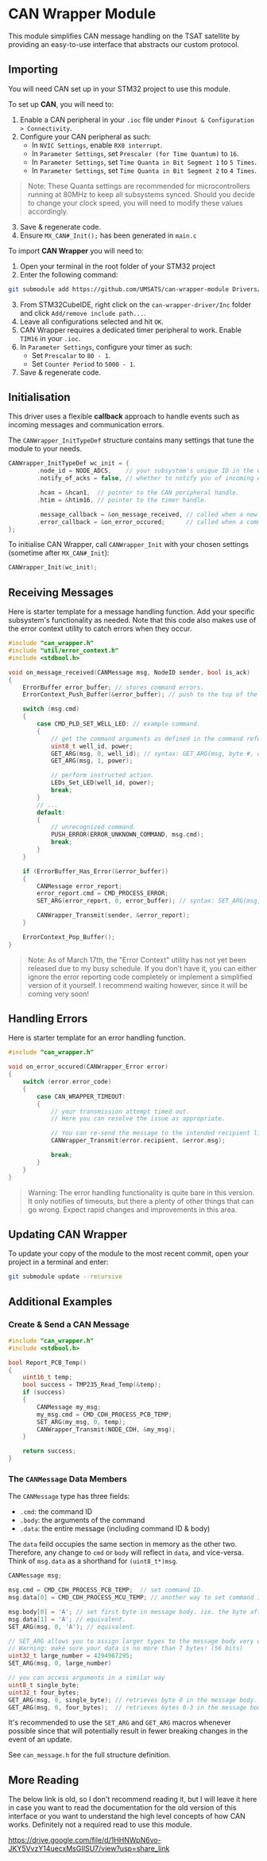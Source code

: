 # CAN Wrapper Module

This module simplifies CAN message handling on the TSAT satellite by providing an easy-to-use interface that abstracts our custom protocol.

## Importing

You will need CAN set up in your STM32 project to use this module.

To set up **CAN**, you will need to:

1. Enable a CAN peripheral in your `.ioc` file under `Pinout & Configuration > Connectivity`.
2. Configure your CAN peripheral as such:
   - In `NVIC Settings`, enable `RX0 interrupt`.
   - In `Parameter Settings`, set `Prescaler (for Time Quantum)` to `16`.
   - In `Parameter Settings`, set `Time Quanta in Bit Segment 1` to `5 Times`.
   - In `Parameter Settings`, set `Time Quanta in Bit Segment 2` to `4 Times`.

>Note: These Quanta settings are recommended for microcontrollers running at 80MHz to keep all subsystems synced. Should you decide to change your clock speed, you will need to modify these values accordingly.

3. Save & regenerate code.
4. Ensure `MX_CAN#_Init();` has been generated in `main.c`

To import **CAN Wrapper** you will need to:

1. Open your terminal in the root folder of your STM32 project
2. Enter the following command:

```bash
git submodule add https://github.com/UMSATS/can-wrapper-module Drivers/can-wrapper-module
```

3. From STM32CubeIDE, right click on the `can-wrapper-driver/Inc` folder and click `Add/remove include path...`.
4. Leave all configurations selected and hit `OK`.
5. CAN Wrapper requires a dedicated timer peripheral to work. Enable `TIM16` in your `.ioc`.
6. In `Parameter Settings`, configure your timer as such:
   - Set `Prescalar` to `80 - 1`.
   - Set `Counter Period` to `5000 - 1`.
7. Save & regenerate code.

## Initialisation

This driver uses a flexible **callback** approach to handle events such as incoming messages and communication errors.

The  `CANWrapper_InitTypeDef` structure contains many settings that tune the module to your needs.

```c
CANWrapper_InitTypeDef wc_init = {
		.node_id = NODE_ADCS,    // your subsystem's unique ID in the CAN network.
		.notify_of_acks = false, // whether to notify you of incoming ACK's.

		.hcan = &hcan1,  // pointer to the CAN peripheral handle.
		.htim = &htim16, // pointer to the timer handle.

		.message_callback = &on_message_received, // called when a new message is polled.
		.error_callback = &on_error_occured;      // called when a communication error occurs.
};
```

To initialise CAN Wrapper, call `CANWrapper_Init` with your chosen settings (sometime after `MX_CAN#_Init`):

```c
CANWrapper_Init(wc_init);
```

## Receiving Messages

Here is starter template for a message handling function. Add your specific subsystem's functionality as needed. Note that this code also makes use of the error context utility to catch errors when they occur.

```c
#include "can_wrapper.h"
#include "util/error_context.h"
#include <stdbool.h>

void on_message_received(CANMessage msg, NodeID sender, bool is_ack)
{
	ErrorBuffer error_buffer; // stores command errors.
	ErrorContext_Push_Buffer(&error_buffer); // push to the top of the buffer stack.

	switch (msg.cmd)
	{
		case CMD_PLD_SET_WELL_LED: // example command.
		{
			// get the command arguments as defined in the command reference.
			uint8_t well_id, power;
			GET_ARG(msg, 0, well_id); // syntax: GET_ARG(msg, byte #, output var)
			GET_ARG(msg, 1, power);

			// perform instructed action.
			LEDs_Set_LED(well_id, power);
			break;
		}
		// ...
		default:
		{
			// unrecognized command.
			PUSH_ERROR(ERROR_UNKNOWN_COMMAND, msg.cmd);
			break;
		}
	}

	if (ErrorBuffer_Has_Error(&error_buffer))
	{
		CANMessage error_report;
		error_report.cmd = CMD_PROCESS_ERROR;
		SET_ARG(error_report, 0, error_buffer); // syntax: SET_ARG(msg, byte #, input var)

		CANWrapper_Transmit(sender, &error_report);
	}

	ErrorContext_Pop_Buffer();
}
```

> Note: As of March 17th, the "Error Context" utility has not yet been released due to my busy schedule. If you don't have it, you can either ignore the error reporting code completely or implement a simplified version of it yourself. I recommend waiting however, since it will be coming very soon!

## Handling Errors

Here is starter template for an error handling function.

```c
#include "can_wrapper.h"

void on_error_occured(CANWrapper_Error error)
{
	switch (error.error_code)
	{
		case CAN_WRAPPER_TIMEOUT:
		{
			// your transmission attempt timed out.
			// Here you can resolve the issue as appropriate.

			// You can re-send the message to the intended recipient like so.
			CANWrapper_Transmit(error.recipient, &error.msg);

			break;
		}
	}
}
```

> Warning: The error handling functionality is quite bare in this version. It only notifies of timeouts, but there a plenty of other things that can go wrong. Expect rapid changes and improvements in this area.

## Updating CAN Wrapper

To update your copy of the module to the most recent commit, open your project in a terminal and enter:

```bash
git submodule update --recursive
```

## Additional Examples

### Create & Send a CAN Message

```c
#include "can_wrapper.h"
#include <stdbool.h>

bool Report_PCB_Temp()
{
	uint16_t temp;
	bool success = TMP235_Read_Temp(&temp);
	if (success)
	{
		CANMessage my_msg;
		my_msg.cmd = CMD_CDH_PROCESS_PCB_TEMP;
		SET_ARG(my_msg, 0, temp);
		CANWrapper_Transmit(NODE_CDH, &my_msg);
	}

	return success;
}
```

### The `CANMessage` Data Members

The `CANMessage` type has three fields:

 - `.cmd`: the command ID
 - `.body`: the arguments of the command
 - `.data`: the entire message (including command ID & body)

The `data` feild occupies the same section in memory as the other two. Therefore, any change to `cmd` or `body` will reflect in `data`, and vice-versa. Think of `msg.data` as a shorthand for 	`(uint8_t*)msg`.

```c
CANMessage msg;

msg.cmd = CMD_CDH_PROCESS_PCB_TEMP;  // set command ID.
msg.data[0] = CMD_CDH_PROCESS_MCU_TEMP; // another way to set command ID. (less legible)

msg.body[0] = 'A'; // set first byte in message body. (ie. the byte after command ID)
msg.data[1] = 'A'; // equivalent.
SET_ARG(msg, 0, 'A'); // equivalent.

// SET_ARG allows you to assign larger types to the message body very easily.
// Warning: make sure your data is no more than 7 bytes! (56 bits)
uint32_t large_number = 4294967295;
SET_ARG(msg, 0, large_number)

// you can access arguments in a similar way
uint8_t single_byte;
uint32_t four_bytes;
GET_ARG(msg, 0, single_byte); // retrieves byte 0 in the message body.
GET_ARG(msg, 0, four_bytes);  // retrieves bytes 0-3 in the message body.
```

It's recommended to use the `SET_ARG` and `GET_ARG` macros whenever possible since that will potentially result in fewer breaking changes in the event of an update.

See `can_message.h` for the full structure definition.

## More Reading

The below link is old, so I don't recommend reading it, but I will leave it here in case you want to read the documentation for the old version of this interface or you want to understand the high level concepts of how CAN works. Definitely not a required read to use this module.

<https://drive.google.com/file/d/1HHNWpN6vo-JKY5VvzY14uecxMsGIISU7/view?usp=share_link>
